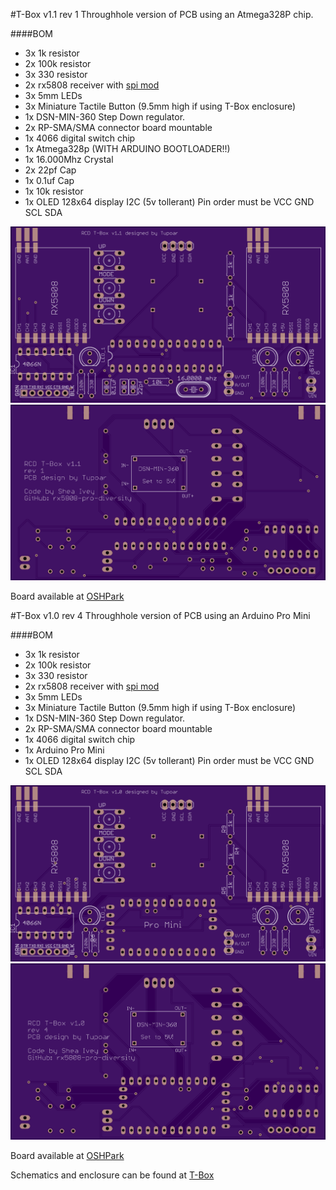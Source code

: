 #T-Box v1.1 rev 1
Throughhole version of PCB using an Atmega328P chip.

####BOM
- 3x 1k resistor
- 2x 100k resistor
- 3x 330 resistor
- 2x rx5808 receiver with [spi mod](rx5808-spi-mod.md)
- 3x 5mm LEDs
- 3x Miniature Tactile Button (9.5mm high if using T-Box enclosure)
- 1x DSN-MIN-360 Step Down regulator.
- 2x RP-SMA/SMA connector board mountable
- 1x 4066 digital switch chip
- 1x Atmega328p (WITH ARDUINO BOOTLOADER!!)
- 1x 16.000Mhz Crystal
- 2x 22pf Cap
- 1x 0.1uf Cap
- 1x 10k resistor
- 1x OLED 128x64 display I2C (5v tollerant) Pin order must be VCC GND SCL SDA


![alt text](img/t-box%20v1.1%20r1%20front.png)
![alt text](img/t-box%20v1.1%20r1%20back.png)

Board available at [OSHPark](https://oshpark.com/shared_projects/lhnlCQW3)

#T-Box v1.0 rev 4
Throughhole version of PCB using an Arduino Pro Mini

####BOM
- 3x 1k resistor
- 2x 100k resistor
- 3x 330 resistor
- 2x rx5808 receiver with [spi mod](rx5808-spi-mod.md)
- 3x 5mm LEDs
- 3x Miniature Tactile Button (9.5mm high if using T-Box enclosure)
- 1x DSN-MIN-360 Step Down regulator.
- 2x RP-SMA/SMA connector board mountable
- 1x 4066 digital switch chip
- 1x Arduino Pro Mini
- 1x OLED 128x64 display I2C (5v tollerant) Pin order must be VCC GND SCL SDA


![alt text](img/t-box%201.0%20rev4%20front.png)
![alt text](img/t-box%201.0%20rev4%20back.png)

Board available at [OSHPark](https://oshpark.com/shared_projects/0Lq0DYFU)

Schematics and enclosure can be found at [T-Box](https://github.com/RCDaddy/T-Box)
